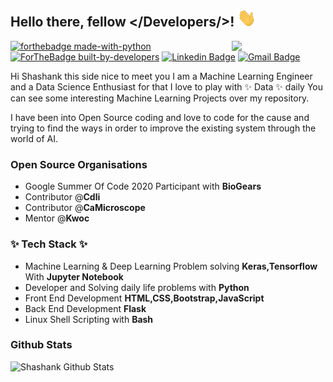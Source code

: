 ﻿## Hello there, fellow </Developers/>! <img src="https://raw.githubusercontent.com/ABSphreak/ABSphreak/master/gifs/Hi.gif" width="30px">


<img align='right' src='https://user-images.githubusercontent.com/5713670/87202985-820dcb80-c2b6-11ea-9f56-7ec461c497c3.gif' width='150"'>

[![forthebadge made-with-python](http://ForTheBadge.com/images/badges/made-with-python.svg)](https://www.python.org/)    [![ForTheBadge built-by-developers](http://ForTheBadge.com/images/badges/built-by-developers.svg)](https://github.com/Shashankjain12/)   [![Linkedin Badge](https://img.shields.io/badge/linkedin-%230077B5.svg?&style=for-the-badge&logo=linkedin&logoColor=white&link=https://www.linkedin.com/in/shashank-jain-6b6322171/)](https://www.linkedin.com/in/shashank-jain-6b6322171/) [![Gmail Badge](https://img.shields.io/badge/GMAIL-c14438?style=flat-square&logo=Gmail&logoColor=white&link=mailto:shashankjain291298@gmail.com)](mailto:shashankjain291298@gmail.com)

Hi Shashank this side nice to meet you I am a Machine Learning Engineer and a Data Science Enthusiast for that I love to play with ✨ Data ✨  daily You can see some interesting Machine Learning Projects over my repository.

I have been into Open Source coding and love to code for the cause and trying to find the ways in order to improve the existing system through the world of AI.

### Open Source Organisations

* Google Summer Of Code 2020 Participant with **BioGears**
* Contributor @**Cdli**
* Contributor @**CaMicroscope**
* Mentor @**Kwoc**

### ✨ Tech Stack ✨

* Machine Learning & Deep Learning Problem solving **Keras,Tensorflow** With **Jupyter Notebook**
* Developer and Solving daily life problems with **Python**
* Front End Development **HTML,CSS,Bootstrap,JavaScript**
* Back End Development **Flask**
* Linux Shell Scripting with **Bash**

### Github Stats
![Shashank Github Stats](https://github-readme-stats.vercel.app/api?username=Shashankjain12&hide=["issues"]&show_icons=true)

<!--
**Shashankjain12/Shashankjain12** is a ✨ _special_ ✨ repository because its `README.md` (this file) appears on your GitHub profile.

Here are some ideas to get you started:

- 🔭 I’m currently working on ...
- 🌱 I’m currently learning ...
- 👯 I’m looking to collaborate on ...
- 🤔 I’m looking for help with ...
- 💬 Ask me about ...
- 📫 How to reach me: ...
- 😄 Pronouns: ...
- ⚡ Fun fact: ...
-->

